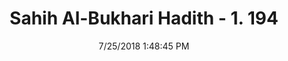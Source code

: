 ---
title        : "Sahih Al-Bukhari Hadith - 1. 194"
date         : 7/25/2018 1:48:45 PM
draft        : false
type         : "hadith"
layout       : "hadith"
BookCode     : "SHB"
VolumeNumber : "1"
HadithNumber : "194"
categories  :  ["Ablution-To perform ablution from water containers"]
tags  :  ["Anas"]
---